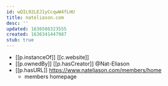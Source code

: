 ```yaml
---
id: wQIL92LEJ1yCcqwW4fLHU
title: nateliason.com
desc: ''
updated: 1636508323555
created: 1636341447987
stub: true
---
```


- [[p.instanceOf]] [[c.website]]
- [[p.ownedBy]] [[p.hasCreator]] @Nat-Eliason
- [[p.hasURL]] https://www.nateliason.com/members/home
  - members homepage